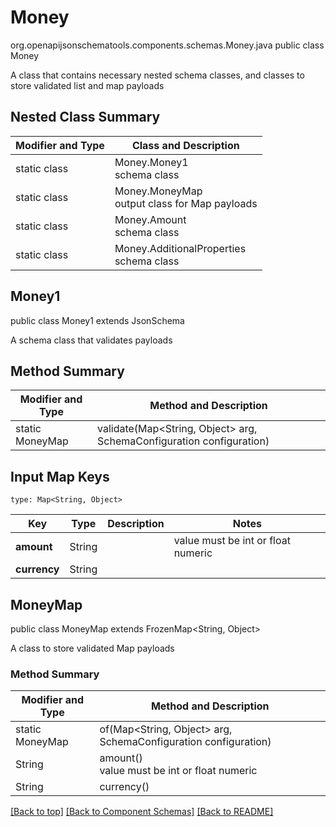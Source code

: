 # Money
org.openapijsonschematools.components.schemas.Money.java
public class Money

A class that contains necessary nested schema classes, and classes to store validated list and map payloads

## Nested Class Summary
| Modifier and Type | Class and Description |
| ----------------- | ---------------------- |
| static class | Money.Money1<br> schema class |
| static class | Money.MoneyMap<br> output class for Map payloads |
| static class | Money.Amount<br> schema class |
| static class | Money.AdditionalProperties<br> schema class |

## Money1
public class Money1
extends JsonSchema

A schema class that validates payloads


## Method Summary
| Modifier and Type | Method and Description |
| ----------------- | ---------------------- |
| static MoneyMap | validate(Map<String, Object> arg, SchemaConfiguration configuration) |

## Input Map Keys
```
type: Map<String, Object>
```
Key | Type |  Description | Notes
------------ | ------------- | ------------- | -------------
**amount** | String |  | value must be int or float numeric
**currency** | String |  |

## MoneyMap
public class MoneyMap
extends FrozenMap<String, Object>

A class to store validated Map payloads

### Method Summary
| Modifier and Type | Method and Description |
| ----------------- | ---------------------- |
| static MoneyMap | of(Map<String, Object> arg, SchemaConfiguration configuration) |
| String | amount()<br> value must be int or float numeric |
| String | currency()<br> |

[[Back to top]](#top) [[Back to Component Schemas]](../../../README.md#Component-Schemas) [[Back to README]](../../../README.md)
